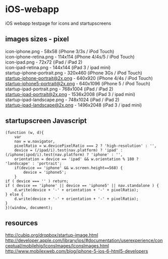 iOS-webapp
==========

iOS webapp testpage for icons and startupscreens

images sizes - pixel
--------
icon-iphone.png - 58x58 (iPhone 3/3s / iPod Touch)  
icon-iphone-retina.png - 114x114 (iPhone 4/4s/5 / iPod Touch)  
icon-ipad.png - 72x72 (iPad / iPad 2)  
icon-ipad-retina.png - 144x144 (iPad 3 / ipad mini)  
startup-iphone-portrait.png - 320x460 (iPhone 3Gs / iPod Touch)  
startup-iphone-portrait@2x.png - 640x920 (iPhone 4/4s / iPod Touch)  
startup-iphone5-portrait@2x.png - 640x1096  (iPhone 5 / iPod Touch)  
startup-ipad-portrait.png - 768x1004 (iPad / iPad 2)  
startup-ipad-portrait@2x.png - 1536x2008 (iPad 3 / ipad mini)  
startup-ipad-landscape.png - 748x1024 (iPad / iPad 2)  
startup-ipad-landscape@2x.png - 1496x2048 (iPad 3 / ipad mini)  

startupscreen Javascript
--------  
		
	(function (w, d){
		var
		nav = w.navigator,
		pixelRatio = w.devicePixelRatio === 2 ? 'high-resolution' : '',
		device = (/ipad/i).test(nav.platform) ? 'ipad' : (/iphone|ipod/i).test(nav.platform) ? 'iphone' : '',
		orientation = device == 'ipad' && w.orientation % 180 ? 'landscape' : 'portrait';
		if(device == 'iphone' && w.screen.height==568) {
			device = 'iphone5';
		}
	if ( device === '' ) return;
	if ( device == 'iphone' || device == 'iphone5' || nav.standalone ) {
		d.write(device + '-' + orientation + '-' + pixelRatio);
	} else {
		d.write(device + '-' + orientation + '-' + pixelRatio);
	}
	})(window, document);

resources
--------
http://cubiq.org/dropbox/startup-image.html  
http://developer.apple.com/library/ios/#documentation/userexperience/conceptual/mobilehig/IconsImages/IconsImages.html  
http://www.mobilexweb.com/blog/iphone-5-ios-6-html5-developers  
